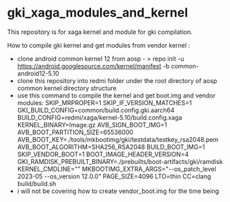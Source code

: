 # gki_xaga_modules_and_kernel
This repository is for xaga kernel and module for gki compilation. 

How to compile gki kernel and get modules from vendor kernel :
- clone android common kernel 12 from aosp - > repo init -u https://android.googlesource.com/kernel/manifest -b common-android12-5.10 
- clone this repository into redmi folder under the root directory of aosp common kernel directory structure
- use this command to compile the kernel and get boot.img and vendor modules:
  SKIP_MRPROPER=1 SKIP_IF_VERSION_MATCHES=1 GKI_BUILD_CONFIG=common/build.config.gki.aarch64 BUILD_CONFIG=redmi/xaga/kernel-5.10/build.config.xaga KERNEL_BINARY=Image.gz AVB_SIGN_BOOT_IMG=1 AVB_BOOT_PARTITION_SIZE=65536000 AVB_BOOT_KEY=./tools/mkbootimg/gki/testdata/testkey_rsa2048.pem AVB_BOOT_ALGORITHM=SHA256_RSA2048 BUILD_BOOT_IMG=1 SKIP_VENDOR_BOOT=1 BOOT_IMAGE_HEADER_VERSION=4 GKI_RAMDISK_PREBUILT_BINARY=./prebuilts/boot-artifacts/gki/ramdisk KERNEL_CMDLINE="" MKBOOTIMG_EXTRA_ARGS="--os_patch_level 2023-05 --os_version 12.0.0" PAGE_SIZE=4096 LTO=thin CC=clang build/build.sh
- i will not be covering how to create vendor_boot.img for the time being 
